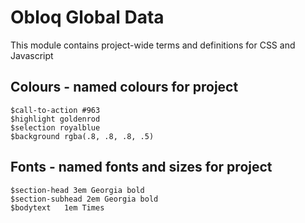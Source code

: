 # Obloq Global Data

This module contains project-wide terms and definitions for CSS and Javascript

## Colours - named colours for project

``` stylus
$call-to-action #963
$highlight goldenrod
$selection royalblue
$background rgba(.8, .8, .8, .5)
```
    
## Fonts - named fonts and sizes for project

``` stylus
$section-head 3em Georgia bold
$section-subhead 2em Georgia bold
$bodytext   1em Times
```    

